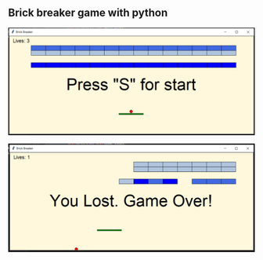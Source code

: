 ## Brick breaker game with python

![](/pictures/brickBreakerStart.PNG)

![](/pictures/brickBreakerLost.PNG)